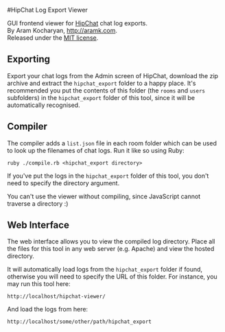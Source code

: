 #HipChat Log Export Viewer

GUI frontend viewer for [HipChat](https://www.hipchat.com/) chat log exports.  
By Aram Kocharyan, <http://aramk.com>.  
Released under the [MIT license](http://opensource.org/licenses/MIT).

## Exporting
Export your chat logs from the Admin screen of HipChat, download the zip archive and extract the `hipchat_export` folder to a happy place. It's recommended you put the contents of this folder (the `rooms` and `users` subfolders) in the `hipchat_export` folder of this tool, since it will be automatically recognised.

## Compiler
The compiler adds a `list.json` file in each room folder which can be used to look up the filenames of chat logs. Run it like so using Ruby:

	ruby ./compile.rb <hipchat_export directory>

If you've put the logs in the `hipchat_export` folder of this tool, you don't need to specify the directory argument.

You can't use the viewer without compiling, since JavaScript cannot traverse a directory :)

## Web Interface

The web interface allows you to view the compiled log directory. Place all the files for this tool in any web server (e.g. Apache) and view the hosted directory.

It will automatically load logs from the `hipchat_export` folder if found, otherwise you will need to specify the URL of this folder. For instance, you may run this tool here:

    http://localhost/hipchat-viewer/
    
And load the logs from here:

    http://localhost/some/other/path/hipchat_export
